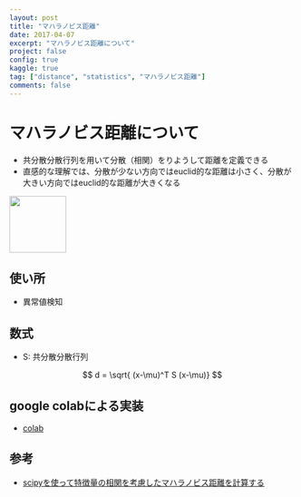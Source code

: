 ```yaml
---
layout: post
title: "マハラノビス距離"
date: 2017-04-07
excerpt: "マハラノビス距離について"
project: false
config: true
kaggle: true
tag: ["distance", "statistics", "マハラノビス距離"]
comments: false
---
```


# マハラノビス距離について
 - 共分散分散行列を用いて分散（相関）をりようして距離を定義できる
 - 直感的な理解では、分散が少ない方向ではeuclid的な距離は小さく、分散が大きい方向ではeuclid的な距離が大きくなる

<div>
  <img style="align: center !important; width: 100px !important;" src="https://user-images.githubusercontent.com/4949982/130968297-81ad8e60-335a-4486-8944-9a80792b3540.png">
</div>

## 使い所
 - 異常値検知

## 数式
 - S: 共分散分散行列

$$
d = \sqrt{ (x-\mu)^T S (x-\mu)}
$$


## google colabによる実装
 - [colab](https://colab.research.google.com/drive/1hC8ZlyG7woIv17_lfMrwIOVWVisO8ZcW?usp=sharing)

## 参考
 - [scipyを使って特徴量の相関を考慮したマハラノビス距離を計算する](https://qiita.com/MasafumiTsuyuki/items/de19d8ec274e961ec946)
